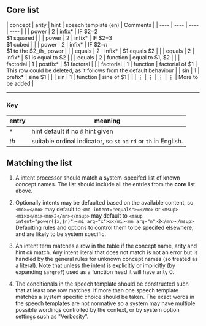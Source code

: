 
## Core list

| concept   | arity | hint     | speech template (en)                 | Comments     |
| ----      | ----  | ----     | ----                                 |              |
| power     | 2     | infix*   | IF $2=2<br> $1 squared               |              |
| power     | 2     | infix*   | IF $2=3<br> $1 cubed                 |              |
| power     | 2     | infix*   | IF $2=_n_<br> $1 to the $2_th_ power |              |
| equals    | 2     | infix*   | $1 equals $2                         |              |
| equals    | 2     | infix*   | $1 is equal to $2                    |              |
| equals    | 2     | function | equal to $1, $2                      |              |
| factorial | 1     | postfix* | $1 factoral                          |              |
| factorial | 1     | function | factorial of $1                      | This row could be deleted, as it follows from the default behaviour |
| sin       | 1     | prefix*  | sine $1                              |              |
| sin       | 1     | function | sine of $1                           |              |
| ⋮          | ⋮     | ⋮         | ⋮                                     | More to be added |

-----

### Key

| entry | meaning |
| ---- | ---- |
| `*` | hint default if no `@` hint given |
| _th_  | suitable ordinal indicator, so `st`  `nd` `rd` or `th` in English. |


## Matching the list

1. A intent processor should match a system-specifed list of known concept names.
The list should include all the entries from the **core** list above.

2. Optionally intents may be defaulted based on the available content, so `<mo>=</mo>` may default to
`<mo intent="equals">=</mo>` or `<msup><mi>x</mi><mn>2</mn></msup>` may default to
`<msup intent="power($x,$n)"><mi arg="x">x</mi><mn arg="n">2</mn></msup>`
Defaulting rules and options to control them to be specifed elsewhere, and are likely to be system specific.

3. An intent term matches a row in the table if the concept name,
arity and hint _all_ match.  Any intent literal that does not match is
not an error but is handled by the general rules for unknown concept
names (so treated as a literal). Note that unless the intent is
explicitly or implicitly (by expanding `$argref`) used as a function
head it will have arity 0.

4. The conditionals in the speech template should be constructed such that at least one row matches.
If more than one speech template matches a system specific choice should be taken.
The exact words in the speech templates are not normative so a system may have multiple possible wordings
controlled by the context, or by system option settings such as "Verbosity".

